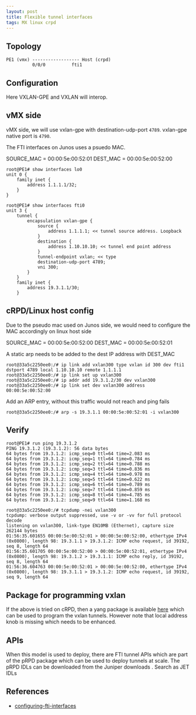 ```yaml
---
layout: post
title: Flexible tunnel interfaces
tags: MX linux crpd
---
```

## Topology

```
PE1 (vmx) ------------------ Host (crpd)
          0/0/0          fti1
```

## Configuration

Here VXLAN-GPE and VXLAN will interop. 

## vMX side 
vMX side, we will use vxlan-gpe with destination-udp-port `4789`. vxlan-gpe native port is `4790`. 

The FTI interfaces on Junos uses a psuedo MAC.

SOURCE_MAC = 00:00:5e:00:52:01
DEST_MAC = 00:00:5e:00:52:00

```
root@PE1# show interfaces lo0
unit 0 {
    family inet {
        address 1.1.1.1/32;
    }
}

root@PE1# show interfaces fti0
unit 3 {
    tunnel {
        encapsulation vxlan-gpe {
            source {
                address 1.1.1.1; << tunnel source address. Loopback
            }
            destination {
                address 1.10.10.10; << tunnel end point address
            }
            tunnel-endpoint vxlan; << type 
            destination-udp-port 4789; 
            vni 300;
        }
    }
    family inet {
        address 19.3.1.1/30;
    }
```

## cRPD/Linux host config

Due to the pseudo mac used on Junos side, we would need to configure the MAC accordingly on linux host side

SOURCE_MAC = 00:00:5e:00:52:00
DEST_MAC = 00:00:5e:00:52:01

A static arp needs to be added to the dest IP address with DEST_MAC

```
root@33a5c2250ee0:/# ip link add vxlan300 type vxlan id 300 dev fti1 dstport 4789 local 1.10.10.10 remote 1.1.1.1
root@33a5c2250ee0:/# ip link set up vxlan300
root@33a5c2250ee0:/# ip addr add 19.3.1.2/30 dev vxlan300
root@33a5c2250ee0:/# ip link set dev vxlan300 address  00:00:5e:00:52:00
```
Add an ARP entry, without this traffic would not reach and ping fails

```
root@33a5c2250ee0:/# arp -s 19.3.1.1 00:00:5e:00:52:01 -i vxlan300
```

## Verify
```
root@PE1# run ping 19.3.1.2
PING 19.3.1.2 (19.3.1.2): 56 data bytes
64 bytes from 19.3.1.2: icmp_seq=0 ttl=64 time=2.083 ms
64 bytes from 19.3.1.2: icmp_seq=1 ttl=64 time=0.784 ms
64 bytes from 19.3.1.2: icmp_seq=2 ttl=64 time=0.788 ms
64 bytes from 19.3.1.2: icmp_seq=3 ttl=64 time=0.836 ms
64 bytes from 19.3.1.2: icmp_seq=4 ttl=64 time=0.978 ms
64 bytes from 19.3.1.2: icmp_seq=5 ttl=64 time=0.622 ms
64 bytes from 19.3.1.2: icmp_seq=6 ttl=64 time=0.789 ms
64 bytes from 19.3.1.2: icmp_seq=7 ttl=64 time=0.859 ms
64 bytes from 19.3.1.2: icmp_seq=8 ttl=64 time=4.785 ms
64 bytes from 19.3.1.2: icmp_seq=9 ttl=64 time=1.168 ms

root@33a5c2250ee0:/# tcpdump -nei vxlan300
tcpdump: verbose output suppressed, use -v or -vv for full protocol decode
listening on vxlan300, link-type EN10MB (Ethernet), capture size 262144 bytes
01:56:35.601655 00:00:5e:00:52:01 > 00:00:5e:00:52:00, ethertype IPv4 (0x0800), length 98: 19.3.1.1 > 19.3.1.2: ICMP echo request, id 39192, seq 8, length 64
01:56:35.601705 00:00:5e:00:52:00 > 00:00:5e:00:52:01, ethertype IPv4 (0x0800), length 98: 19.3.1.2 > 19.3.1.1: ICMP echo reply, id 39192, seq 8, length 64
01:56:36.604763 00:00:5e:00:52:01 > 00:00:5e:00:52:00, ethertype IPv4 (0x0800), length 98: 19.3.1.1 > 19.3.1.2: ICMP echo request, id 39192, seq 9, length 64
```

## Package for programming vxlan
If the above is tried on cRPD, then a yang package is available [here](https://github.com/ARD92/crpd-unicast-vxlan) which can be used to program the vxlan tunnels.
However note that local address knob is missing which needs to be enhanced. 

## APIs
When this model is used to deploy, there are FTI tunnel APIs which are part of the pRPD package which can be used to deploy tunnels at scale. 
The pRPD IDLs can be downloaded from the Juniper downloads . Search as JET IDLs

## References
- [configuring-fti-interfaces](https://www.juniper.net/documentation/us/en/software/junos/interfaces-encryption/topics/topic-map/configuring-flexible-tunnel-interfaces.html)

